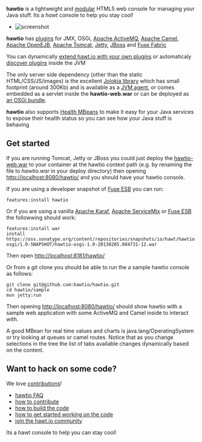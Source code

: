 **hawtio** is a lightweight and [modular](http://hawt.io/developers/plugins.html) HTML5 web console for managing your Java stuff. Its a _hawt_ console to help you stay cool!

<ul class="thumbnails">
  <li class="span10">
    <div class="thumbnail">
     <img src="https://raw.github.com/hawtio/hawtio/master/website/src/images/screenshots/camelRoute.png" alt="screenshot">
    </div>
  </li>
</ul>

**hawtio** has [plugins](http://hawt.io/developers/plugins.html) for JMX, OSGi, [Apache ActiveMQ](http://activemq.apache.org/), [Apache Camel](http://camel.apache.org/), [Apache OpenEJB](http://openejb.apache.org/), [Apache Tomcat](http://tomcat.apache.org/), [Jetty](http://www.eclipse.org/jetty/), [JBoss](http://www.jboss.org/jbossas) and [Fuse Fabric](http://fuse.fusesource.org/fabric/)

You can dynamically [extend hawt.io with your own plugins](http://hawt.io/developers/plugins.html) or automaticaly [discover plugins](http://hawt.io/developers/plugins.html) inside the JVM

The only server side dependency (other than the static HTML/CSS/JS/images) is the excellent [Jolokia library](http://jolokia.org) which has small footprint (around 300Kb) and is available as a [JVM agent](http://jolokia.org/agent/jvm.html), or comes embedded as a servlet inside the **hawtio-web.war** or can be deployed as [an OSGi bundle](http://jolokia.org/agent/osgi.html).

**hawtio** also supports [Health MBeans](http://hawt.io/health/) to make it easy for your Java services to expose their health status so you can see how your Java stuff is behaving


## Get started

If you are running Tomcat, Jetty or JBoss you could just deploy the [hawtio-web.war](https://oss.sonatype.org/content/repositories/snapshots/io/hawt/hawtio-web/1.0-SNAPSHOT/) to your container at the hawtio context path (e.g. by renaming the file to _hawtio.war_ in your deploy directory) then opening [http://localhost:8080/hawtio/](http://localhost:8080/hawtio/) and you should have your hawtio console.

If you are using a developer snapshot of [Fuse ESB](http://fusesource.com/products/fuse-esb-enterprise/) you can run:

    features:install hawtio

Or if you are using a vanilla [Apache Karaf](http://karaf.apache.org/), [Apache ServiceMix](http://servicemix.apache.org/) or [Fuse ESB](http://fusesource.com/products/fuse-esb-enterprise/) the followwing should work:

    features:install war
    install https://oss.sonatype.org/content/repositories/snapshots/io/hawt/hawtio-osgi/1.0-SNAPSHOT/hawtio-osgi-1.0-20130205.084731-12.war

Then open [http://localhost:8181/hawtio/](http://localhost:8181/hawtio/)

Or from a git clone you should be able to run the a sample hawtio console as follows:

    git clone git@github.com:hawtio/hawtio.git
    cd hawtio/sample
    mvn jetty:run

Then opening [http://localhost:8080/hawtio/](http://localhost:8080/hawtio/) should show hawtio with a sample web application with some ActiveMQ and Camel inside to interact with.

A good MBean for real time values and charts is java.lang/OperatingSystem or try looking at queues or camel routes. Notice that as you change selections in the tree the list of tabs available changes dynamically based on the content.

## Want to hack on some code?

We love [contributions](http://hawt.io/contributing/index.html)!

* [hawtio FAQ](http://hawt.io/faq/index.html)
* [how to contribute](http://hawt.io/contributing/index.html)
* [how to build the code](http://hawt.io/building/index.html)
* [how to get started working on the code](http://hawt.io/developers/index.html)
* [join the hawt.io community](http://hawt.io/community/index.html)

Its a hawt console to help you can stay cool!